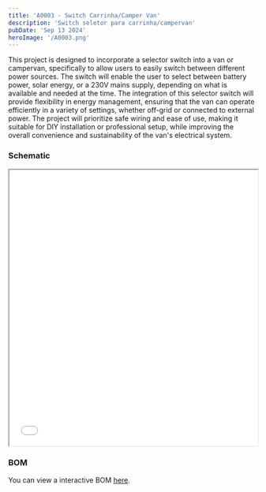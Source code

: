 ```yaml
---
title: 'A0003 - Switch Carrinha/Camper Van'
description: 'Switch seletor para carrinha/campervan'
pubDate: 'Sep 13 2024'
heroImage: '/A0003.png'
---
```




This project is designed to incorporate a selector switch into a van or campervan, specifically to allow users to easily switch between different power sources. The switch will enable the user to select between battery power, solar energy, or a 230V mains supply, depending on what is available and needed at the time. The integration of this selector switch will provide flexibility in energy management, ensuring that the van can operate efficiently in a variety of settings, whether off-grid or connected to external power. The project will prioritize safe wiring and ease of use, making it suitable for DIY installation or professional setup, while improving the overall convenience and sustainability of the van's electrical system.

### Schematic

<iframe src="/sch/A0003-Schematic.pdf" width="100%" height="560px"></iframe>

### BOM

You can view a interactive BOM [here](/bom/BOM_A0003.html).
